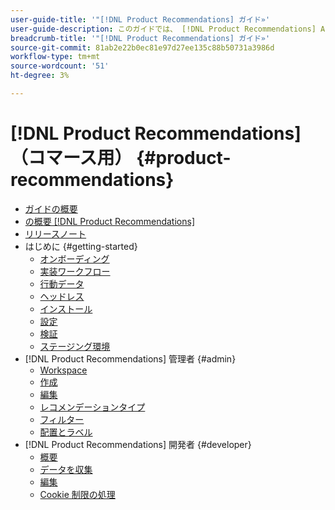 ```yaml
---
user-guide-title: '"[!DNL Product Recommendations] ガイド»'
user-guide-description: このガイドでは、 [!DNL Product Recommendations] Adobe Commerceから
breadcrumb-title: '"[!DNL Product Recommendations] ガイド»'
source-git-commit: 81ab2e22b0ec81e97d27ee135c88b50731a3986d
workflow-type: tm+mt
source-wordcount: '51'
ht-degree: 3%

---
```


# [!DNL Product Recommendations] （コマース用） {#product-recommendations}

- [ガイドの概要](guide-overview.md)
- [の概要 [!DNL Product Recommendations]](overview.md)
- [リリースノート](release-notes.md)
- はじめに {#getting-started}
   - [オンボーディング](onboarding.md)
   - [実装ワークフロー](implementation-workflow.md)
   - [行動データ](behavioral-data.md)
   - [ヘッドレス](headless.md)
   - [インストール](install-configure.md)
   - [設定](settings.md)
   - [検証](verify.md)
   - [ステージング環境](staging-environment.md)
- [!DNL Product Recommendations] 管理者 {#admin}
   - [Workspace](workspace.md)
   - [作成](create.md)
   - [編集](edit.md)
   - [レコメンデーションタイプ](type.md)
   - [フィルター](filters.md)
   - [配置とラベル](placement.md)
- [!DNL Product Recommendations] 開発者 {#developer}
   - [概要](development-overview.md)
   - [データを収集](events.md)
   - [編集](customize.md)
   - [Cookie 制限の処理](setting-cookie.md)
